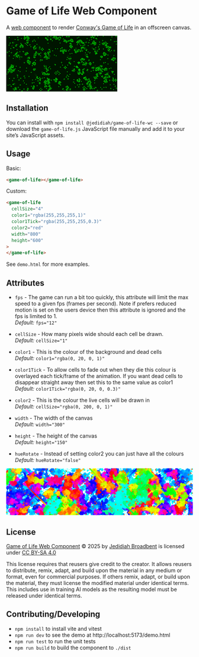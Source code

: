 # Game of Life Web Component

A [web component](https://developer.mozilla.org/en-US/docs/Web/API/Web_components) to render [Conway's Game of Life](https://jedidiah.dev/playground/game-of-life/) in an offscreen canvas.

![](demo-images/gol.png)

## Installation

You can install with `npm install @jedidiah/game-of-life-wc --save` or download the `game-of-life.js` JavaScript file manually and add it to your site’s JavaScript assets.

## Usage

Basic:

```html
<game-of-life></game-of-life>
```

Custom:

```html
<game-of-life
  cellSize="4"
  color1="rgba(255,255,255,1)"
  color1Tick="rgba(255,255,255,0.3)"
  color2="red"
  width="800"
  height="600"
>
</game-of-life>
```

See `demo.html` for more examples.

## Attributes

- `fps` - The game can run a bit too quickly, this attribute will limit the max speed to a given fps (frames per second). Note if prefers reduced motion is set on the users device then this attribute is ignored and the fps is limited to 1.<br/>_Default:_ `fps="12"`

- `cellSize` - How many pixels wide should each cell be drawn. <br/>_Default:_ `cellSize="1"`

- `color1` - This is the colour of the background and dead cells <br/>_Default:_ `color1="rgba(0, 20, 0, 1)"`

- `color1Tick` - To allow cells to fade out when they die this colour is overlayed each tick/frame of the animation. If you want dead cells to disappear straight away then set this to the same value as color1<br/>_Default:_ `color1Tick="rgba(0, 20, 0, 0.3)"`

- `color2` - This is the colour the live cells will be drawn in <br/>_Default:_ `cellSize="rgba(0, 200, 0, 1)"`

- `width` - The width of the canvas<br/>_Default:_ `width="300"`

- `height` - The height of the canvas<br/>_Default:_ `height="150"`

- `hueRotate` - Instead of setting color2 you can just have all the colours <br/>_Default:_ `hueRotate="false"`

![Example of hue rotate setting](demo-images/hue-rotate-example.png)

## License
 <p xmlns:cc="http://creativecommons.org/ns#" xmlns:dct="http://purl.org/dc/terms/"><a property="dct:title" rel="cc:attributionURL" href="https://github.com/Jedidiah/game-of-life-wc">Game of Life Web Component</a> © 2025 by <a rel="cc:attributionURL dct:creator" property="cc:attributionName" href="https://jedidiah.dev/">Jedidiah Broadbent</a> is licensed under <a title="Creative Commons Attribution-ShareAlike 4.0 International" href="https://creativecommons.org/licenses/by-sa/4.0/" target="_blank" rel="license noopener noreferrer" style="display:inline-block;">CC BY-SA 4.0<img style="height:22px!important;margin-left:3px;vertical-align:text-bottom;" src="https://mirrors.creativecommons.org/presskit/icons/cc.svg" alt=""><img style="height:22px!important;margin-left:3px;vertical-align:text-bottom;" src="https://mirrors.creativecommons.org/presskit/icons/by.svg" alt=""><img style="height:22px!important;margin-left:3px;vertical-align:text-bottom;" src="https://mirrors.creativecommons.org/presskit/icons/sa.svg" alt=""></a></p> 

This license requires that reusers give credit to the creator. It allows reusers to distribute, remix, adapt, and build upon the material in any medium or format, even for commercial purposes. If others remix, adapt, or build upon the material, they must license the modified material under identical terms. This includes use in training AI models as the resulting model must be released under identical terms.

## Contributing/Developing

- `npm install` to install vite and vitest
- `npm run dev` to see the demo at http://localhost:5173/demo.html
- `npm run test` to run the unit tests
- `npm run build` to build the component to `./dist`